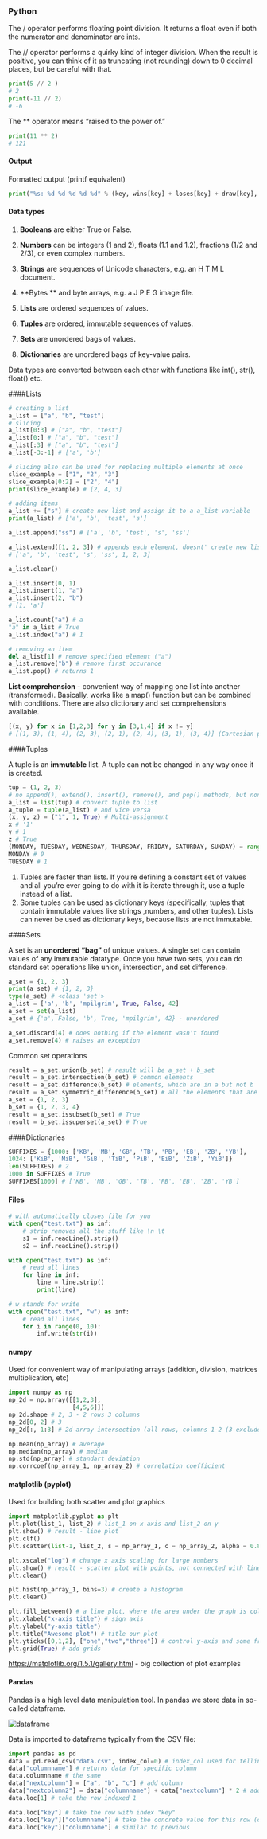 ### Python

The / operator performs floating point division. It returns a float even if both the numerator and
denominator are ints.

The // operator performs a quirky kind of integer division. When the result is positive, you can think of it as truncating (not rounding) down to 0 decimal places, but be careful with that.

```python
print(5 // 2 )
# 2
print(-11 // 2)
# -6
```

The ** operator means “raised to the power of.” 

```Python
print(11 ** 2)
# 121
```

#### Output

Formatted output (printf equivalent)

```python
print("%s: %d %d %d %d %d" % (key, wins[key] + loses[key] + draw[key], wins[key], draw[key], 		loses[key], scores[key]))
```

#### Data types

1. **Booleans** are either True or False.

2. **Numbers** can be integers (1 and 2), floats (1.1 and 1.2), fractions (1/2 and 2/3), or even complex
  numbers.
3. **Strings** are sequences of Unicode characters, e.g. an H T M L document.
4. **Bytes ** and byte arrays, e.g. a J P E G image file.
5. **Lists** are ordered sequences of values.
6. **Tuples** are ordered, immutable sequences of values.
7. **Sets** are unordered bags of values.
8. **Dictionaries** are unordered bags of key-value pairs.

Data types are converted between each other with functions like int(), str(), float() etc.

####Lists

```python
# creating a list
a_list = ["a", "b", "test"]
# slicing 
a_list[0:3] # ["a", "b", "test"]
a_list[0:] # ["a", "b", "test"]
a_list[:3] # ["a", "b", "test"]
a_list[-3:-1] # ['a', 'b']

# slicing also can be used for replacing multiple elements at once
slice_example = ["1", "2", "3"]
slice_example[0:2] = ["2", "4"]
print(slice_example) # [2, 4, 3]

# adding items
a_list += ["s"] # create new list and assign it to a a_list variable
print(a_list) # ['a', 'b', 'test', 's']

a_list.append("ss") # ['a', 'b', 'test', 's', 'ss']

a_list.extend([1, 2, 3]) # appends each element, doesnt' create new list
# ['a', 'b', 'test', 's', 'ss', 1, 2, 3] 

a_list.clear() 

a_list.insert(0, 1)
a_list.insert(1, "a")
a_list.insert(2, "b")
# [1, 'a']

a_list.count("a") # a
"a" in a_list # True
a_list.index("a") # 1

# removing an item
del a_list[1] # remove specified element ("a")
a_list.remove("b") # remove first occurance
a_list.pop() # returns 1 
```

**List comprehension** - convenient way of mapping one list into another (transformed). Basically, works like a map() function but can be combined with conditions. There are also dictionary and set comprehensions available.

```python
[(x, y) for x in [1,2,3] for y in [3,1,4] if x != y] 
# [(1, 3), (1, 4), (2, 3), (2, 1), (2, 4), (3, 1), (3, 4)] (Cartesian product)
```

####Tuples

A tuple is an **immutable** list. A tuple can not be changed in any way once it is created.

```python
tup = (1, 2, 3)
# no append(), extend(), insert(), remove(), and pop() methods, but non-modifying methods work as usual
a_list = list(tup) # convert tuple to list
a_tuple = tuple(a_list) # and vice versa
(x, y, z) = ("1", 1, True) # Multi-assignment
x # '1'
y # 1
z # True
(MONDAY, TUESDAY, WEDNESDAY, THURSDAY, FRIDAY, SATURDAY, SUNDAY) = range(7)
MONDAY # 0
TUESDAY # 1
```

1. Tuples are faster than lists. If you’re defining a constant set of values and all you’re ever going to do with it is iterate through it, use a tuple instead of a list.
2. Some tuples can be used as dictionary keys (specifically, tuples that contain immutable values like strings ,numbers, and other tuples). Lists can never be used as dictionary keys, because lists are not immutable.

####Sets

A set is an **unordered “bag”** of unique values. A single set can contain values of any immutable datatype.
Once you have two sets, you can do standard set operations like union, intersection, and set difference.

``` python
a_set = {1, 2, 3} 
print(a_set) # {1, 2, 3}
type(a_set) # <class 'set'>
a_list = ['a', 'b', 'mpilgrim', True, False, 42]
a_set = set(a_list)
a_set # {'a', False, 'b', True, 'mpilgrim', 42} - unordered

a_set.discard(4) # does nothing if the element wasn't found 
a_set.remove(4) # raises an exception
```

Common set operations

```python
result = a_set.union(b_set) # result will be a_set + b_set
result = a_set.intersection(b_set) # common elements
result = a_set.difference(b_set) # elements, which are in a but not b
result = a_set.symmetric_difference(b_set) # all the elements that are in exactly one of the sets.
a_set = {1, 2, 3}
b_set = {1, 2, 3, 4}
result = a_set.issubset(b_set) # True
result = b_set.issuperset(a_set) # True
```

####Dictionaries

```python
SUFFIXES = {1000: ['KB', 'MB', 'GB', 'TB', 'PB', 'EB', 'ZB', 'YB'],
1024: ['KiB', 'MiB', 'GiB', 'TiB', 'PiB', 'EiB', 'ZiB', 'YiB']}
len(SUFFIXES) # 2
1000 in SUFFIXES # True
SUFFIXES[1000] # ['KB', 'MB', 'GB', 'TB', 'PB', 'EB', 'ZB', 'YB']
```

#### Files

```python
# with automatically closes file for you
with open("test.txt") as inf:
    # strip removes all the stuff like \n \t
    s1 = inf.readLine().strip()
    s2 = inf.readLine().strip()

with open("test.txt") as inf:
	# read all lines
    for line in inf:
        line = line.strip()
        print(line)

# w stands for write
with open("test.txt", "w") as inf:
	# read all lines
    for i in range(0, 10):
        inf.write(str(i))
```

#### numpy

Used for convenient way of manipulating arrays (addition, division, matrices multiplication, etc)

```python
import numpy as np
np_2d = np.array([[1,2,3], 
                  [4,5,6]])
np_2d.shape # 2, 3 - 2 rows 3 columns
np_2d[0, 2] # 3
np_2d[:, 1:3] # 2d array intersection (all rows, columns 1-2 (3 excluded)) [[2,3], [5,6]]

np.mean(np_array) # average
np.median(np_array) # median
np.std(np_array) # standart deviation
np.corrcoef(np_array_1, np_array_2) # correlation coefficient 
```

#### matplotlib (pyplot)

Used for building both scatter and plot graphics

```python
import matplotlib.pyplot as plt
plt.plot(list_1, list_2) # list_1 on x axis and list_2 on y
plt.show() # result - line plot
plt.clf()
plt.scatter(list-1, list_2, s = np_array_1, c = np_array_2, alpha = 0.8) # s stays here for scaling list (coefficients), c - for colors, alpha - for opacity

plt.xscale("log") # change x axis scaling for large numbers 
plt.show() # result - scatter plot with points, not connected with lines
plt.clear()

plt.hist(np_array_1, bins=3) # create a histogram
plt.clear()

plt.fill_between() # a line plot, where the area under the graph is colored
plt.xlabel("x-axis title") # sign axis
plt.ylabel("y-axis title")
plt.title("Awesome plot") # title our plot
plt.yticks([0,1,2], ["one","two","three"]) # control y-axis and some friendly names
plt.grid(True) # add grids
```

https://matplotlib.org/1.5.1/gallery.html - big collection of plot examples

#### Pandas

Pandas is a high level data manipulation tool. In pandas we store data in so-called dataframe. 

![dataframe](Pics/dataframe.png)

Data is imported to dataframe typically from the CSV file:

```python
import pandas as pd
data = pd.read_csv("data.csv", index_col=0) # index_col used for telling that our first row contains indexes
data["columnname"] # returns data for specific column
data.columnname # the same
data["nextcolumn"] = ["a", "b", "c"] # add column
data["nextcolumn2"] = data["columnname"] + data["nextcolumn"] * 2 # add column based on other columns
data.loc[1] # take the row indexed 1

data.loc["key"] # take the row with index "key"
data.loc["key"]["columnname"] # take the concrete value for this row (one cell)
data.loc["key"]["columnname"] # similar to previous

```

